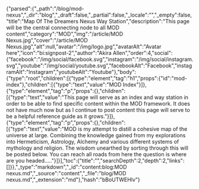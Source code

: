 {"parsed":{"_path":"/blog/mod-nexus","_dir":"blog","_draft":false,"_partial":false,"_locale":"","_empty":false,"title":"Map Of The Dreamers Nexus Way Station","description":"This page will be the central connecting node to all MOD content","category":"MOD","img":"/article/MOD Nexus.jpg","cover":"/article/MOD Nexus.jpg","alt":null,"avatar":"/img/logo.jpg","avatarAlt":"Avatar here","icon":"bi:signpost-2","author":"Akira Allen","order":4,"social":{"facebook":"/img/social/facebook.svg","instagram":"/img/social/instagram.svg","youtube":"/img/social/youtube.svg","facebookAlt":"Facebook","instagramAlt":"Instagram","youtubeAlt":"Youtube"},"body":{"type":"root","children":[{"type":"element","tag":"h1","props":{"id":"mod-index"},"children":[{"type":"text","value":"MOD Index"}]},{"type":"element","tag":"p","props":{},"children":[{"type":"text","value":"This page will serve as an index and way station in order to be able to find specific content within the MOD framework. It does not have much now but as I continue to post content this page will serve to be a helpful reference guide as it grows."}]},{"type":"element","tag":"p","props":{},"children":[{"type":"text","value":"MOD is my attempt to distill a cohesive map of the universe at large. Combining the knowledge gained from my explorations into Hermeticism, Astrology, Alchemy and various different systems of mythology and religion. The wisdom unearthed by sorting through this will be posted below. You can reach all roads from here the question is where are you headed....."}]}],"toc":{"title":"","searchDepth":2,"depth":2,"links":[]}},"_type":"markdown","_id":"content:blog:MOD nexus.md","_source":"content","_file":"blog/MOD nexus.md","_extension":"md"},"hash":"bBoUTWEHlv"}